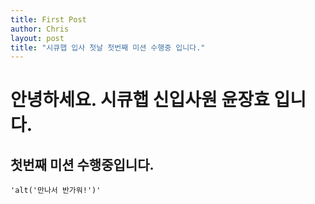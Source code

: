 ```yaml
---
title: First Post
author: Chris
layout: post
title: "시큐햅 입사 첫날 첫번째 미션 수행중 입니다."
---
```


# 안녕하세요. 시큐햅 신입사원 윤장효 입니다.
## 첫번째 미션 수행중입니다.

~~~~ 하하하
'alt('만나서 반가워!')'
